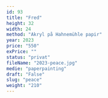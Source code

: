 ```yaml
---
id: 93
title: "Fred"
height: 32
width: 24
method: "Akryl på Hahnemühle papir"
year: 2023
price: "550"
exPrice: ""
status: "privat"
fileName: "2023-peace.jpg"
medie: "paperpainting"
draft: "False"
slug: "peace"
weight: "210"
---
```

